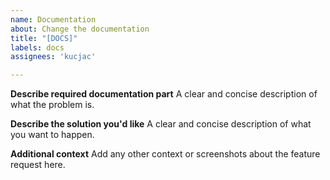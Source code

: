 ```yaml
---
name: Documentation
about: Change the documentation
title: "[DOCS]"
labels: docs
assignees: 'kucjac'

---
```


**Describe required documentation part**
A clear and concise description of what the problem is.

**Describe the solution you'd like**
A clear and concise description of what you want to happen.

**Additional context**
Add any other context or screenshots about the feature request here.
